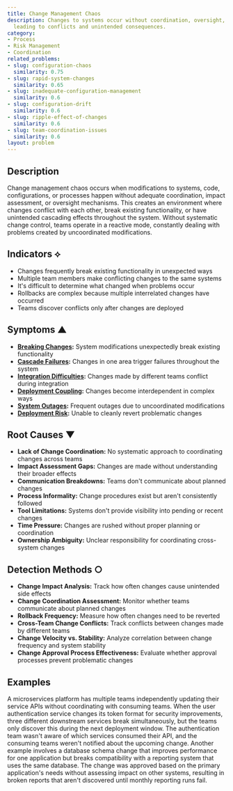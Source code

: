 ```yaml
---
title: Change Management Chaos
description: Changes to systems occur without coordination, oversight, or impact assessment,
  leading to conflicts and unintended consequences.
category:
- Process
- Risk Management
- Coordination
related_problems:
- slug: configuration-chaos
  similarity: 0.75
- slug: rapid-system-changes
  similarity: 0.65
- slug: inadequate-configuration-management
  similarity: 0.6
- slug: configuration-drift
  similarity: 0.6
- slug: ripple-effect-of-changes
  similarity: 0.6
- slug: team-coordination-issues
  similarity: 0.6
layout: problem
---
```


## Description

Change management chaos occurs when modifications to systems, code, configurations, or processes happen without adequate coordination, impact assessment, or oversight mechanisms. This creates an environment where changes conflict with each other, break existing functionality, or have unintended cascading effects throughout the system. Without systematic change control, teams operate in a reactive mode, constantly dealing with problems created by uncoordinated modifications.

## Indicators ⟡

- Changes frequently break existing functionality in unexpected ways
- Multiple team members make conflicting changes to the same systems
- It's difficult to determine what changed when problems occur
- Rollbacks are complex because multiple interrelated changes have occurred
- Teams discover conflicts only after changes are deployed

## Symptoms ▲

- **[Breaking Changes](breaking-changes.md):** System modifications unexpectedly break existing functionality
- **[Cascade Failures](cascade-failures.md):** Changes in one area trigger failures throughout the system
- **[Integration Difficulties](integration-difficulties.md):** Changes made by different teams conflict during integration
- **[Deployment Coupling](deployment-coupling.md):** Changes become interdependent in complex ways
- **[System Outages](system-outages.md):** Frequent outages due to uncoordinated modifications
- **[Deployment Risk](deployment-risk.md):** Unable to cleanly revert problematic changes

## Root Causes ▼

- **Lack of Change Coordination:** No systematic approach to coordinating changes across teams
- **Impact Assessment Gaps:** Changes are made without understanding their broader effects
- **Communication Breakdowns:** Teams don't communicate about planned changes
- **Process Informality:** Change procedures exist but aren't consistently followed
- **Tool Limitations:** Systems don't provide visibility into pending or recent changes
- **Time Pressure:** Changes are rushed without proper planning or coordination
- **Ownership Ambiguity:** Unclear responsibility for coordinating cross-system changes

## Detection Methods ○

- **Change Impact Analysis:** Track how often changes cause unintended side effects
- **Change Coordination Assessment:** Monitor whether teams communicate about planned changes
- **Rollback Frequency:** Measure how often changes need to be reverted
- **Cross-Team Change Conflicts:** Track conflicts between changes made by different teams
- **Change Velocity vs. Stability:** Analyze correlation between change frequency and system stability
- **Change Approval Process Effectiveness:** Evaluate whether approval processes prevent problematic changes

## Examples

A microservices platform has multiple teams independently updating their service APIs without coordinating with consuming teams. When the user authentication service changes its token format for security improvements, three different downstream services break simultaneously, but the teams only discover this during the next deployment window. The authentication team wasn't aware of which services consumed their API, and the consuming teams weren't notified about the upcoming change. Another example involves a database schema change that improves performance for one application but breaks compatibility with a reporting system that uses the same database. The change was approved based on the primary application's needs without assessing impact on other systems, resulting in broken reports that aren't discovered until monthly reporting runs fail.
